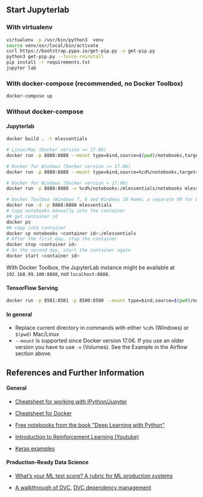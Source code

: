 ## Start Jupyterlab
### With virtualenv
```bash
virtualenv -p /usr/bin/python3  venv
source venv/usr/local/bin/activate
curl https://bootstrap.pypa.io/get-pip.py -o get-pip.py
python3 get-pip.py --force-reinstall
pip install -r requirements.txt
jupyter lab
```

### With docker-compose (recommended, no Docker Toolbox)
```bash
docker-compose up
```

### Without docker-compose
#### Jupyterlab
```bash
docker build . -t mlessentials

# Linux/Mac (Docker version >= 17.06)
docker run -p 8888:8888 --mount type=bind,source=$(pwd)/notebooks,target=/mlessentials/notebooks mlessentials

# Docker for Windows (Docker version >= 17.06)
docker run -p 8888:8888 --mount type=bind,source=%cd%/notebooks,target=/mlessentials/notebooks mlessentials

# Docker for Windows (Docker version < 17.06)
docker run -p 8888:8888 -v %cd%/notebooks:/mlessentials/notebooks mlessentials

# Docker Toolbox (Windows 7, 8 and Windows 10 Home; a separate VM for Docker)
docker run -d -p 8888:8888 mlessentials
# Copy notebooks manually into the container
## get container id
docker ps
## copy into container
docker cp notebooks <container id>:/mlessentials
# After the first day, stop the container
docker stop <container id>
# On the second day, start the container again
docker start <container id>
```

With Docker Toolbox, the JupyterLab instance might be available at `192.168.99.100:8888`, not `localhost:8888`.

#### TensorFlow Serving
```bash
docker run -p 8501:8501 -p 8500:8500 --mount type=bind,source=$(pwd)/notebooks/04-models/iris/,target=/models/iris -e MODEL_NAME=iris codecentric/tensorflow-serving-baseimage
```

#### In general 
- Replace current directory in commands with either `%cd%` (Windows) or `$(pwd)` Mac/Linux
- `--mount` is supported since Docker version 17.06. If you use an older version you have to use `-v` (Volumes). See the Example in the Airflow section above.


## References and Further Information

#### General

- [Cheatsheet for working with IPython/Jupyter](https://ipython.readthedocs.io/en/stable/interactive/python-ipython-diff.html)

- [Cheatsheet for Docker](https://hackernoon.com/docker-commands-the-ultimate-cheat-sheet-994ac78e2888)

- [Free notebooks from the book "Deep Learning with Python"](https://github.com/fchollet/deep-learning-with-python-notebooks)

- [Introduction to Reinforcement Learning (Youtube)](https://www.youtube.com/watch?v=FCyZplb0ul4)

- [Keras examples](https://github.com/keras-team/keras/tree/master/examples)

#### Production-Ready Data Science

- [What’s your ML test score? A rubric for ML production systems](https://ai.google/research/pubs/pub45742)

- [A walkthrough of DVC](https://blog.codecentric.de/en/2019/03/walkthrough-dvc/),
  [DVC dependency management](https://blog.codecentric.de/en/2019/08/dvc-dependency-management/)
